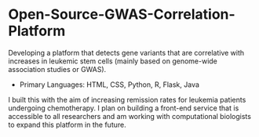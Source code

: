 # Open-Source-GWAS-Correlation-Platform
Developing a platform that detects gene variants that are correlative with increases in leukemic stem cells (mainly based on genome-wide association studies or GWAS).
- Primary Languages: HTML, CSS, Python, R, Flask, Java

I built this with the aim of increasing remission rates for leukemia patients undergoing chemotherapy. I plan on building a front-end service that is accessible to all researchers and am working with computational biologists to expand this platform in the future.
 
 
 
